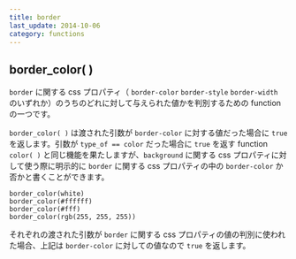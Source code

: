 ```yaml
---
title: border
last_update: 2014-10-06
category: functions
---
```


## border_color( )

`border` に関する css プロパティ（ `border-color` `border-style` `border-width` のいずれか）のうちのどれに対して与えられた値かを判別するための function の一つです。

`border_color( )` は渡された引数が `border-color` に対する値だった場合に `true` を返します。引数が `type_of == color` だった場合に `true` を返す function `color( )` と同じ機能を果たしますが、`background` に関する css プロパティに対して使う際に明示的に `border` に関する css プロパティの中の `border-color` か否かと書くことができます。

```
border_color(white)
border_color(#ffffff)
border_color(#fff)
border_color(rgb(255, 255, 255))
```

それぞれの渡された引数が `border`  に関する css プロパティの値の判別に使われた場合、上記は `border-color` に対しての値なので `true` を返します。
